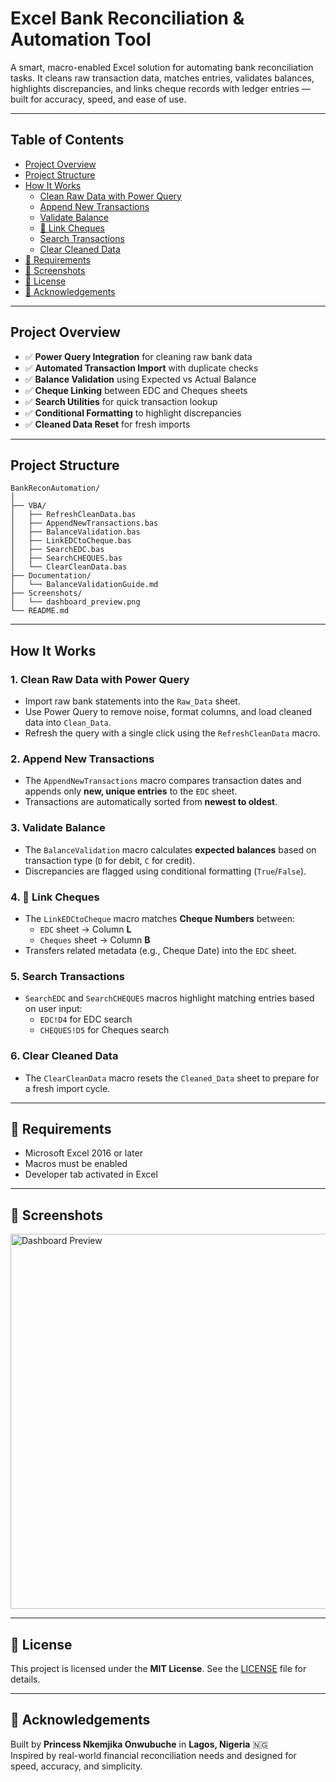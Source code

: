 # Excel Bank Reconciliation & Automation Tool

A smart, macro-enabled Excel solution for automating bank reconciliation tasks. It cleans raw transaction data, matches entries, validates balances, highlights discrepancies, and links cheque records with ledger entries — built for accuracy, speed, and ease of use.

---
##  Table of Contents

- [ Project Overview](#project-overview)
- [ Project Structure](#project-structure)
- [ How It Works](#how-it-works)
  - [ Clean Raw Data with Power Query](#clean-raw-data-with-power-query)
  - [ Append New Transactions](#append-new-transactions)
  - [ Validate Balance](#validate-balance)
  - [🔗 Link Cheques](#link-cheques)
  - [ Search Transactions](#search-transactions)
  - [ Clear Cleaned Data](#clear-cleaned-data)
- [🧩 Requirements](#requirements)
- [📸 Screenshots](#screenshots)
- [📜 License](#license)
- [🙌 Acknowledgements](#acknowledgements)


---
##   Project Overview

- ✅ **Power Query Integration** for cleaning raw bank data
- ✅ **Automated Transaction Import** with duplicate checks
- ✅ **Balance Validation** using Expected vs Actual Balance
- ✅ **Cheque Linking** between EDC and Cheques sheets
- ✅ **Search Utilities** for quick transaction lookup
- ✅ **Conditional Formatting** to highlight discrepancies
- ✅ **Cleaned Data Reset** for fresh imports

---

##  Project Structure

````
BankReconAutomation/
│
├── VBA/
│   ├── RefreshCleanData.bas
│   ├── AppendNewTransactions.bas
│   ├── BalanceValidation.bas
│   ├── LinkEDCtoCheque.bas
│   ├── SearchEDC.bas
│   ├── SearchCHEQUES.bas
│   └── ClearCleanData.bas
├── Documentation/
│   └── BalanceValidationGuide.md
├── Screenshots/
│   └── dashboard_preview.png
└── README.md

````
---

##  How It Works

### 1.  Clean Raw Data with Power Query
- Import raw bank statements into the `Raw_Data` sheet.
- Use Power Query to remove noise, format columns, and load cleaned data into `Clean_Data`.
- Refresh the query with a single click using the `RefreshCleanData` macro.

### 2.  Append New Transactions
- The `AppendNewTransactions` macro compares transaction dates and appends only **new, unique entries** to the `EDC` sheet.
- Transactions are automatically sorted from **newest to oldest**.

### 3.  Validate Balance
- The `BalanceValidation` macro calculates **expected balances** based on transaction type (`D` for debit, `C` for credit).
- Discrepancies are flagged using conditional formatting (`True`/`False`).

### 4. 🔗 Link Cheques
- The `LinkEDCtoCheque` macro matches **Cheque Numbers** between:
  - `EDC` sheet → Column **L**
  - `Cheques` sheet → Column **B**
- Transfers related metadata (e.g., Cheque Date) into the `EDC` sheet.

### 5.  Search Transactions
- `SearchEDC` and `SearchCHEQUES` macros highlight matching entries based on user input:
  - `EDC!D4` for EDC search
  - `CHEQUES!D5` for Cheques search

### 6.  Clear Cleaned Data
- The `ClearCleanData` macro resets the `Cleaned_Data` sheet to prepare for a fresh import cycle.

---

## 🧩 Requirements

- Microsoft Excel 2016 or later  
- Macros must be enabled  
- Developer tab activated in Excel

---

## 📸 Screenshots

<img src="https://github.com/user-attachments/assets/2da15f16-d55c-4534-a8a1-254698dc75ae" width="600" alt="Dashboard Preview">


---

## 📜 License

This project is licensed under the **MIT License**. See the [LICENSE](LICENSE) file for details.

---

## 🙌 Acknowledgements

Built by **Princess Nkemjika Onwubuche** in **Lagos, Nigeria** 🇳🇬  
Inspired by real-world financial reconciliation needs and designed for speed, accuracy, and simplicity.




